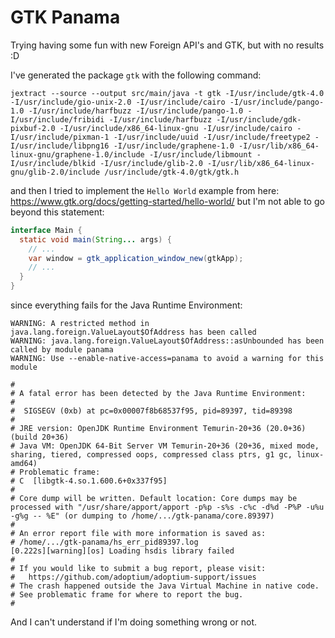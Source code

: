 # GTK Panama

Trying having some fun with new Foreign API's and GTK, but with no results :D

I've generated the package `gtk` with the following command:
```shell
jextract --source --output src/main/java -t gtk -I/usr/include/gtk-4.0 -I/usr/include/gio-unix-2.0 -I/usr/include/cairo -I/usr/include/pango-1.0 -I/usr/include/harfbuzz -I/usr/include/pango-1.0 -I/usr/include/fribidi -I/usr/include/harfbuzz -I/usr/include/gdk-pixbuf-2.0 -I/usr/include/x86_64-linux-gnu -I/usr/include/cairo -I/usr/include/pixman-1 -I/usr/include/uuid -I/usr/include/freetype2 -I/usr/include/libpng16 -I/usr/include/graphene-1.0 -I/usr/lib/x86_64-linux-gnu/graphene-1.0/include -I/usr/include/libmount -I/usr/include/blkid -I/usr/include/glib-2.0 -I/usr/lib/x86_64-linux-gnu/glib-2.0/include /usr/include/gtk-4.0/gtk/gtk.h
```
and then I tried to implement the `Hello World` example from here: https://www.gtk.org/docs/getting-started/hello-world/ but I'm not able to go beyond this statement:
```java
interface Main {
  static void main(String... args) {
    // ...
    var window = gtk_application_window_new(gtkApp);
    // ...
  }  
}
``` 
since everything fails for the Java Runtime Environment:
```text
WARNING: A restricted method in java.lang.foreign.ValueLayout$OfAddress has been called
WARNING: java.lang.foreign.ValueLayout$OfAddress::asUnbounded has been called by module panama
WARNING: Use --enable-native-access=panama to avoid a warning for this module

#
# A fatal error has been detected by the Java Runtime Environment:
#
#  SIGSEGV (0xb) at pc=0x00007f8b68537f95, pid=89397, tid=89398
#
# JRE version: OpenJDK Runtime Environment Temurin-20+36 (20.0+36) (build 20+36)
# Java VM: OpenJDK 64-Bit Server VM Temurin-20+36 (20+36, mixed mode, sharing, tiered, compressed oops, compressed class ptrs, g1 gc, linux-amd64)
# Problematic frame:
# C  [libgtk-4.so.1.600.6+0x337f95]
#
# Core dump will be written. Default location: Core dumps may be processed with "/usr/share/apport/apport -p%p -s%s -c%c -d%d -P%P -u%u -g%g -- %E" (or dumping to /home/.../gtk-panama/core.89397)
#
# An error report file with more information is saved as:
# /home/.../gtk-panama/hs_err_pid89397.log
[0.222s][warning][os] Loading hsdis library failed
#
# If you would like to submit a bug report, please visit:
#   https://github.com/adoptium/adoptium-support/issues
# The crash happened outside the Java Virtual Machine in native code.
# See problematic frame for where to report the bug.
#
```
And I can't understand if I'm doing something wrong or not.

